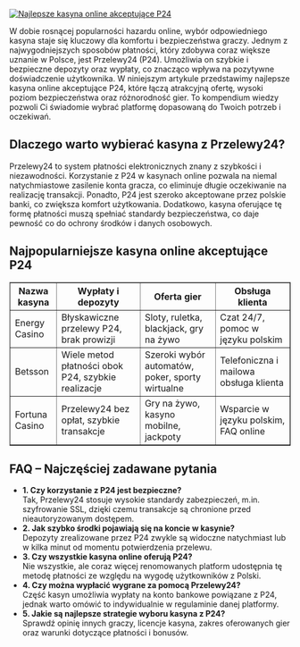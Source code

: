 [![Najlepsze kasyna online akceptujące P24](https://123-caf.pages.dev/gitsignup.png)](https://vrmoo.ru/Bt82HjjY)

<div>     <p>W dobie rosnącej popularności hazardu online, wybór odpowiedniego kasyna staje się kluczowy dla komfortu i bezpieczeństwa graczy. Jednym z najwygodniejszych sposobów płatności, który zdobywa coraz większe uznanie w Polsce, jest Przelewy24 (P24). Umożliwia on szybkie i bezpieczne depozyty oraz wypłaty, co znacząco wpływa na pozytywne doświadczenie użytkownika. W niniejszym artykule przedstawimy najlepsze kasyna online akceptujące P24, które łączą atrakcyjną ofertę, wysoki poziom bezpieczeństwa oraz różnorodność gier. To kompendium wiedzy pozwoli Ci świadomie wybrać platformę dopasowaną do Twoich potrzeb i oczekiwań.</p>      <h2>Dlaczego warto wybierać kasyna z Przelewy24?</h2>   <p>Przelewy24 to system płatności elektronicznych znany z szybkości i niezawodności. Korzystanie z P24 w kasynach online pozwala na niemal natychmiastowe zasilenie konta gracza, co eliminuje długie oczekiwanie na realizację transakcji. Ponadto, P24 jest szeroko akceptowane przez polskie banki, co zwiększa komfort użytkowania. Dodatkowo, kasyna oferujące tę formę płatności muszą spełniać standardy bezpieczeństwa, co daje pewność co do ochrony środków i danych osobowych.</p>      <h2>Najpopularniejsze kasyna online akceptujące P24</h2>   <table border="1" cellpadding="8" cellspacing="0" style="border-collapse:collapse; width: 100%;">     <thead>       <tr>         <th>Nazwa kasyna</th>         <th>Wypłaty i depozyty</th>         <th>Oferta gier</th>         <th>Obsługa klienta</th>       </tr>     </thead>     <tbody>       <tr>         <td>Energy Casino</td>         <td>Błyskawiczne przelewy P24, brak prowizji</td>         <td>Sloty, ruletka, blackjack, gry na żywo</td>         <td>Czat 24/7, pomoc w języku polskim</td>       </tr>       <tr>         <td>Betsson</td>         <td>Wiele metod płatności obok P24, szybkie realizacje</td>         <td>Szeroki wybór automatów, poker, sporty wirtualne</td>         <td>Telefoniczna i mailowa obsługa klienta</td>       </tr>       <tr>         <td>Fortuna Casino</td>         <td>Przelewy24 bez opłat, szybkie transakcje</td>         <td>Gry na żywo, kasyno mobilne, jackpoty</td>         <td>Wsparcie w języku polskim, FAQ online</td>       </tr>     </tbody>   </table>      <h2>FAQ – Najczęściej zadawane pytania</h2>   <ul>     <li><strong>1. Czy korzystanie z P24 jest bezpieczne?</strong><br>Tak, Przelewy24 stosuje wysokie standardy zabezpieczeń, m.in. szyfrowanie SSL, dzięki czemu transakcje są chronione przed nieautoryzowanym dostępem.</li>     <li><strong>2. Jak szybko środki pojawiają się na koncie w kasynie?</strong><br>Depozyty zrealizowane przez P24 zwykle są widoczne natychmiast lub w kilka minut od momentu potwierdzenia przelewu.</li>     <li><strong>3. Czy wszystkie kasyna online oferują P24?</strong><br>Nie wszystkie, ale coraz więcej renomowanych platform udostępnia tę metodę płatności ze względu na wygodę użytkowników z Polski.</li>     <li><strong>4. Czy można wypłacić wygrane za pomocą Przelewy24?</strong><br>Część kasyn umożliwia wypłaty na konto bankowe powiązane z P24, jednak warto omówić to indywidualnie w regulaminie danej platformy.</li>     <li><strong>5. Jakie są najlepsze strategie wyboru kasyna z P24?</strong><br>Sprawdź opinię innych graczy, licencje kasyna, zakres oferowanych gier oraz warunki dotyczące płatności i bonusów.</li>   </ul> </div>